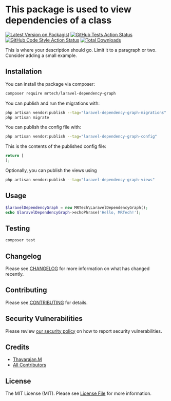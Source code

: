 # This package is used to view dependencies of a class

[![Latest Version on Packagist](https://img.shields.io/packagist/v/mrtech/laravel-dependency-graph.svg?style=flat-square)](https://packagist.org/packages/mrtech/laravel-dependency-graph)
[![GitHub Tests Action Status](https://img.shields.io/github/actions/workflow/status/mrtech/laravel-dependency-graph/run-tests.yml?branch=main&label=tests&style=flat-square)](https://github.com/mrtech/laravel-dependency-graph/actions?query=workflow%3Arun-tests+branch%3Amain)
[![GitHub Code Style Action Status](https://img.shields.io/github/actions/workflow/status/mrtech/laravel-dependency-graph/fix-php-code-style-issues.yml?branch=main&label=code%20style&style=flat-square)](https://github.com/mrtech/laravel-dependency-graph/actions?query=workflow%3A"Fix+PHP+code+style+issues"+branch%3Amain)
[![Total Downloads](https://img.shields.io/packagist/dt/mrtech/laravel-dependency-graph.svg?style=flat-square)](https://packagist.org/packages/mrtech/laravel-dependency-graph)

This is where your description should go. Limit it to a paragraph or two. Consider adding a small example.

## Installation

You can install the package via composer:

```bash
composer require mrtech/laravel-dependency-graph
```

You can publish and run the migrations with:

```bash
php artisan vendor:publish --tag="laravel-dependency-graph-migrations"
php artisan migrate
```

You can publish the config file with:

```bash
php artisan vendor:publish --tag="laravel-dependency-graph-config"
```

This is the contents of the published config file:

```php
return [
];
```

Optionally, you can publish the views using

```bash
php artisan vendor:publish --tag="laravel-dependency-graph-views"
```

## Usage

```php
$laravelDependencyGraph = new MRTech\LaravelDependencyGraph();
echo $laravelDependencyGraph->echoPhrase('Hello, MRTech!');
```

## Testing

```bash
composer test
```

## Changelog

Please see [CHANGELOG](CHANGELOG.md) for more information on what has changed recently.

## Contributing

Please see [CONTRIBUTING](CONTRIBUTING.md) for details.

## Security Vulnerabilities

Please review [our security policy](../../security/policy) on how to report security vulnerabilities.

## Credits

- [Thavarajan.M](https://github.com/Thavarajan)
- [All Contributors](../../contributors)

## License

The MIT License (MIT). Please see [License File](LICENSE.md) for more information.
